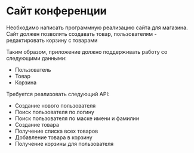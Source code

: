# Сайт конференции
Необходимо написать программную реализацию сайта для магазина. Сайт должен позволять создавать товар, пользователям - редактировать корзину с товарами

Таким образом, приложение должно поддерживать работу со следующими данными:

* Пользователь
* Товар 
* Корзина

Требуется реализовать следующий API:

* Создание нового пользователя
* Поиск пользователя по логину
* Поиск пользователя по маске имени и фамилии
* Создание товара
* Получение списка всех товаров
* Добавление товара в корзину
* Получение корзины для пользователя